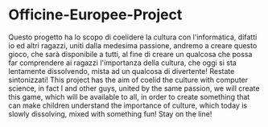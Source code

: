 # Officine-Europee-Project
Questo progetto ha lo scopo di coelidere la cultura con l'informatica, difatti io ed altri ragazzi, uniti dalla medesima passione, andremo a creare questo gioco, che sarà disponibile a tutti, al fine di creare un qualcosa che possa far comprendere ai ragazzi l'importanza della cultura, che oggi si sta lentamente dissolvendo, mista ad un qualcosa di divertente! Restate sintonizzati!
This project has the aim of coelid the culture with computer science, in fact I and other guys, united by the same passion, we will create this game, which will be available to all, in order to create something that can make children understand the importance of culture, which today is slowly dissolving, mixed with something fun! Stay on the line!
